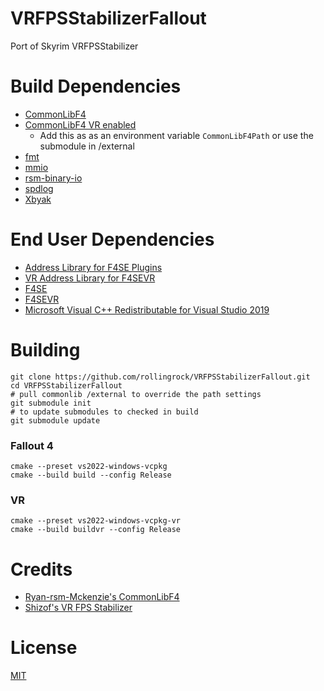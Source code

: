 # VRFPSStabilizerFallout
Port of Skyrim VRFPSStabilizer

# Build Dependencies
* [CommonLibF4](https://github.com/Ryan-rsm-McKenzie/CommonLibF4)
* [CommonLibF4 VR enabled](https://github.com/alandtse/CommonLibF4)
	* Add this as as an environment variable `CommonLibF4Path` or use the submodule in /external
* [fmt](https://github.com/fmtlib/fmt)
* [mmio](https://github.com/Ryan-rsm-McKenzie/mmio)
* [rsm-binary-io](https://github.com/Ryan-rsm-McKenzie/binary_io)
* [spdlog](https://github.com/gabime/spdlog)
* [Xbyak](https://github.com/herumi/xbyak)

# End User Dependencies
* [Address Library for F4SE Plugins](https://www.nexusmods.com/fallout4/mods/47327)
* [VR Address Library for F4SEVR](https://www.nexusmods.com/fallout4/mods/64879)
* [F4SE](https://f4se.silverlock.org/)
* [F4SEVR](https://f4se.silverlock.org/)
* [Microsoft Visual C++ Redistributable for Visual Studio 2019](https://support.microsoft.com/en-us/help/2977003/the-latest-supported-visual-c-downloads)

# Building
```
git clone https://github.com/rollingrock/VRFPSStabilizerFallout.git
cd VRFPSStabilizerFallout
# pull commonlib /external to override the path settings
git submodule init
# to update submodules to checked in build
git submodule update
```

### Fallout 4
```
cmake --preset vs2022-windows-vcpkg
cmake --build build --config Release
```
### VR
```
cmake --preset vs2022-windows-vcpkg-vr
cmake --build buildvr --config Release
```

# Credits
* [Ryan-rsm-Mckenzie's CommonLibF4](https://github.com/Ryan-rsm-McKenzie/CommonlibF4)
* [Shizof's VR FPS Stabilizer](https://www.nexusmods.com/skyrimspecialedition/mods/31392)

# License
[MIT](LICENSE)
